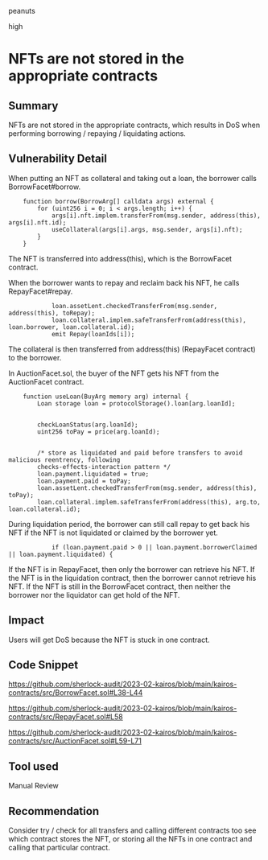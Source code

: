 peanuts

high

# NFTs are not stored in the appropriate contracts

## Summary

NFTs are not stored in the appropriate contracts, which results in DoS when performing borrowing / repaying / liquidating actions.

## Vulnerability Detail

When putting an NFT as collateral and taking out a loan, the borrower calls BorrowFacet#borrow.

```solidity
    function borrow(BorrowArg[] calldata args) external {
        for (uint256 i = 0; i < args.length; i++) {
            args[i].nft.implem.transferFrom(msg.sender, address(this), args[i].nft.id);
            useCollateral(args[i].args, msg.sender, args[i].nft);
        }
    }
```

The NFT is transferred into address(this), which is the BorrowFacet contract.

When the borrower wants to repay and reclaim back his NFT, he calls RepayFacet#repay.

```solidity
            loan.assetLent.checkedTransferFrom(msg.sender, address(this), toRepay);
            loan.collateral.implem.safeTransferFrom(address(this), loan.borrower, loan.collateral.id);
            emit Repay(loanIds[i]);
```

The collateral is then transferred from address(this) (RepayFacet contract) to the borrower. 

In AuctionFacet.sol, the buyer of the NFT gets his NFT from the AuctionFacet contract.

```solidity
    function useLoan(BuyArg memory arg) internal {
        Loan storage loan = protocolStorage().loan[arg.loanId];


        checkLoanStatus(arg.loanId);
        uint256 toPay = price(arg.loanId);


        /* store as liquidated and paid before transfers to avoid malicious reentrency, following
        checks-effects-interaction pattern */
        loan.payment.liquidated = true;
        loan.payment.paid = toPay;
        loan.assetLent.checkedTransferFrom(msg.sender, address(this), toPay);
        loan.collateral.implem.safeTransferFrom(address(this), arg.to, loan.collateral.id);

```

During liquidation period, the borrower can still call repay to get back his NFT if the NFT is not liquidated or claimed by the borrower yet. 

```solidity
            if (loan.payment.paid > 0 || loan.payment.borrowerClaimed || loan.payment.liquidated) {
```

If the NFT is in RepayFacet, then only the borrower can retrieve his NFT. If the NFT is in the liquidation contract, then the borrower cannot retrieve his NFT. If the NFT is still in the BorrowFacet contract, then neither the borrower nor the liquidator can get hold of the NFT.

## Impact

Users will get DoS because the NFT is stuck in one contract.

## Code Snippet

https://github.com/sherlock-audit/2023-02-kairos/blob/main/kairos-contracts/src/BorrowFacet.sol#L38-L44

https://github.com/sherlock-audit/2023-02-kairos/blob/main/kairos-contracts/src/RepayFacet.sol#L58

https://github.com/sherlock-audit/2023-02-kairos/blob/main/kairos-contracts/src/AuctionFacet.sol#L59-L71

## Tool used

Manual Review

## Recommendation

Consider try / check for all transfers and calling different contracts too see which contract stores the NFT, or storing all the NFTs in one contract and calling that particular contract.
